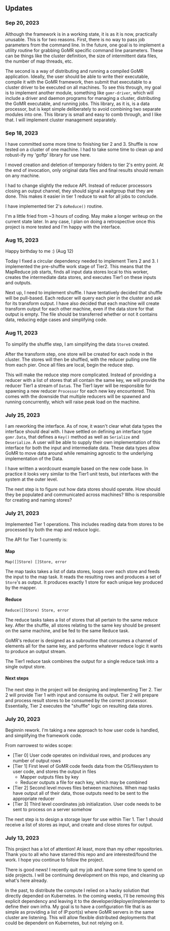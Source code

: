 ## Updates

### Sep 20, 2023

Although the framework is in a working state, it is as it is now, practically unusable.
This is for two reasons.
First, there is no way to pass job parameters from the command line.
In the future, one goal is to implement a utility routine for grabbing GoMR specific command line parameters.
These can be things like the cluster definition, the size of intermittent data files, the number of map threads, etc.

The second is a way of distributing and running a compiled GoMR application.
Ideally, the user should be able to write their executable, compile it with the GoMR framework, then submit that executable to a cluster driver to be executed on all machines.
To see this through, my goal is to implement another module, something like `gomr-driver`, which will include a driver and daemon programs for managing a cluster, distributing the GoMR executable, and running jobs.
This library, as it is, is a data processor, but is kept simple deliberately to avoid combining two separate modules into one.
This library is small and easy to comb through, and I like that.
I will implement cluster management separately.

### Sep 18, 2023
I have committed some more time to finishing tier 2 and 3.
Shuffle is now tested on a cluster of one machine.
I had to take some time to clean up and robust-ify my 'goftp' library for use here.

I moved creation and deletion of temporary folders to tier 2's entry point.
At the end of invocation, only original data files and final results should remain on any machine.

I had to change slightly the reduce API.
Instead of reducer processors closing an output channel, they should signal a waitgroup that they are done.
This makes it easier in tier 1 reduce to wait for all jobs to conclude.

I have implemented tier 2's `doReduce()` routine.

I'm a little fried from ~3 hours of coding.
May make a longer writeup on the current state later.
In any case, I plan on doing a retrospective once this project is more tested and I'm happy with the interface.

### Aug 15, 2023
Happy birthday to me :) (Aug 12)

Today I fixed a circular dependency needed to implement Tiers 2 and 3.
I implemented the pre-shuffle work stage of Tier2.
This means that the MapReduce job starts, finds all input data stores local to this worker, creates the intermediate data stores, and executes Tier1 on these inputs and outputs.

Next up, I need to implement shuffle.
I have tentatively decided that shuffle will be pull-based.
Each reducer will query each pier in the cluster and ask for its transform output.
I have also decided that each machine will create transform output for each other machine, even if the data store for that output is empty.
The file should be transferred whether or not it contains data, reducing edge cases and simplifying code.

### Aug 11, 2023

To simplify the shuffle step, I am simplifying the data `Store`s created.

After the transform step, one store will be created for each node in the cluster.
The stores will then be shuffled, with the reducer pulling one file from each pier.
Once all files are local, begin the reduce step.

This will make the reduce step more complicated.
Instead of providing a reducer with a list of stores that all contain the same key, we will provide the reducer Tier1
a stream of `Data`s.
The Tier1 layer will be responsible for spawning a new reducer `Processor` for each new key encountered.
This comes with the downside that multiple reducers will be spawned and running concurrently, which will raise
peak load on the machine.

### July 25, 2023

I am reworking the interface.
As of now, it wasn't clear what data types the interface should deal with.
I have settled on defining an interface type `gomr.Data`, that defines a `Key()` method as well as `Serialize` and `Deserialize`.
A user will be able to supply their own implementation of this interface for both the input and intermediate data.
These data types allow GoMR to move data around while remaining agnostic to the underlying implementation of the Data.

I have written a wordcount example based on the new code base.
In practice it looks very similar to the Tier1 unit tests, but interfaces with the system at the outer level.

The next step is to figure out how data stores should operate.
How should they be populated and communicated across machines?
Who is responsible for creating and naming stores?

### July 21, 2023

Implemented Tier 1 operations.
This includes reading data from stores to be processed by both the map and reduce logic.

The API for Tier 1 currently is:

#### Map

`Map([]Store) []Store, error`

The map tasks takes a list of data stores, loops over each store and feeds the input to the map task.
It reads the resulting rows and produces a set of `Store`'s as output.
It produces exactly 1 store for each unique key produced by the mapper.

#### Reduce
`Reduce([]Store) Store, error`

The reduce tasks takes a list of stores that all pertain to the same reduce key.
After the shuffle, all stores relating to the same key should be present on the same machine, and be fed to the same Reduce task.

GoMR's reducer is designed as a subroutine that consumes a channel of elements all for the same key, and performs whatever reduce logic it wants to produce an output stream.

The Tier1 reduce task combines the output for a single reduce task into a single output store.

#### Next steps

The next step in the project will be designing and implementing Tier 2.
Tier 2 will provide Tier 1 with input and consume its output.
Tier 2 will prepare and process result stores to be consumed by the correct processor.
Essentially, Tier 2 executes the "shuffle" logic on resulting data stores.

### July 20, 2023

Beginnin rework.
I'm taking a new approach to how user code is handled, and simplifying the framework code.

From narrowest to wides scope:
- [Tier 0] User code operates on individual rows, and produces any number of output rows
- [Tier 1] First level of GoMR code feeds data from the OS/filesystem to user code, and stores the output in files
  - Mapper outputs files by key
  - Reducer outputs a file for each key, which may be combined
- [Tier 2] Second level moves files between machines. When map tasks have output all of their data, those outputs need to be sent to the appropriate reducer
- [Tier 3] Third level coordinates job initialization. User code needs to be sent to process on a server somehow

The next step is to design a storage layer for use within Tier 1.
Tier 1 should receive a list of stores as input, and create and close stores for output.

### July 13, 2023

This project has a lot of attention! At least, more than my other repositories.
Thank you to all who have starred this repo and are interested/found the work.
I hope you continue to follow the project.

There is good news! I recently quit my job and have some time to spend on side projects.
I will be continuing development on this repo, and cleaning up what's here already.

In the past, to distribute the compute I relied on a hacky solution that directly depended on Kubernetes.
In the coming weeks, I'll be removing this explicit dependency and leaving it to the developer/deployer/implementer to define their own infra.
My goal is to have a configuration file that is as simple as providing a list of IP:port(s) where GoMR servers in the same cluster are listening.
This will allow flexible distributed deployments that could be dependent on Kubernetes, but not relying on it.
